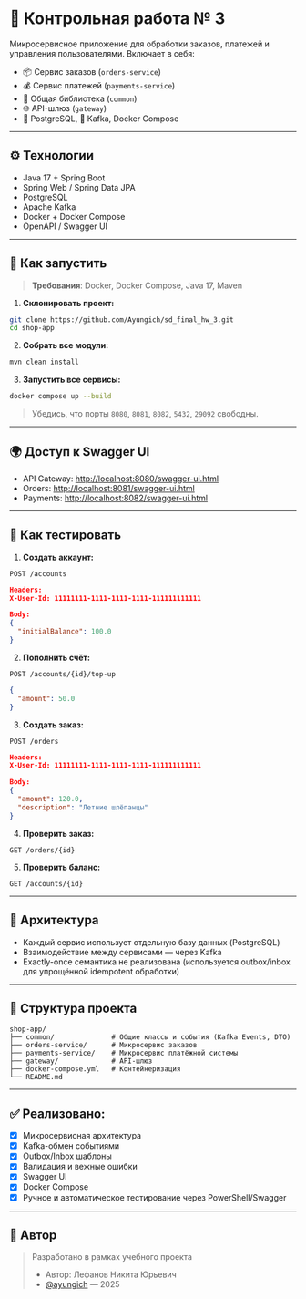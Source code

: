 # 🛒 Контрольная работа № 3

Микросервисное приложение для обработки заказов, платежей и управления пользователями. Включает в себя:

- 📦 Сервис заказов (`orders-service`)
- 💰 Сервис платежей (`payments-service`)
- 🧩 Общая библиотека (`common`)
- 🌐 API-шлюз (`gateway`)
- 🐘 PostgreSQL, 🐳 Kafka, Docker Compose

---

## ⚙️ Технологии

- Java 17 + Spring Boot
- Spring Web / Spring Data JPA
- PostgreSQL
- Apache Kafka
- Docker + Docker Compose
- OpenAPI / Swagger UI

---

## 🚀 Как запустить

> **Требования**: Docker, Docker Compose, Java 17, Maven

1. **Склонировать проект:**

```bash
git clone https://github.com/Ayungich/sd_final_hw_3.git
cd shop-app
```

2. **Собрать все модули:**

```bash
mvn clean install
```

3. **Запустить все сервисы:**

```bash
docker compose up --build
```

> Убедись, что порты `8080`, `8081`, `8082`, `5432`, `29092` свободны.

---

## 🌍 Доступ к Swagger UI

- API Gateway: [http://localhost:8080/swagger-ui.html](http://localhost:8080/swagger-ui.html)
- Orders: [http://localhost:8081/swagger-ui.html](http://localhost:8081/swagger-ui.html)
- Payments: [http://localhost:8082/swagger-ui.html](http://localhost:8082/swagger-ui.html)

---

## 🧪 Как тестировать

1. **Создать аккаунт:**

`POST /accounts`

```json
Headers:
X-User-Id: 11111111-1111-1111-1111-111111111111

Body:
{
  "initialBalance": 100.0
}
```

2. **Пополнить счёт:**

`POST /accounts/{id}/top-up`

```json
{
  "amount": 50.0
}
```

3. **Создать заказ:**

`POST /orders`

```json
Headers:
X-User-Id: 11111111-1111-1111-1111-111111111111

Body:
{
  "amount": 120.0,
  "description": "Летние шлёпанцы"
}
```

4. **Проверить заказ:**

`GET /orders/{id}`

5. **Проверить баланс:**

`GET /accounts/{id}`

---

## 🧱 Архитектура

- Каждый сервис использует отдельную базу данных (PostgreSQL)
- Взаимодействие между сервисами — через Kafka
- Exactly-once семантика не реализована (используется outbox/inbox для упрощённой idempotent обработки)

---

## 📁 Структура проекта

```
shop-app/
├── common/              # Общие классы и события (Kafka Events, DTO)
├── orders-service/      # Микросервис заказов
├── payments-service/    # Микросервис платёжной системы
├── gateway/             # API-шлюз
├── docker-compose.yml   # Контейнеризация
└── README.md
```

---

## ✅ Реализовано:

- [x] Микросервисная архитектура
- [x] Kafka-обмен событиями
- [x] Outbox/Inbox шаблоны
- [x] Валидация и вежные ошибки
- [x] Swagger UI
- [x] Docker Compose
- [x] Ручное и автоматическое тестирование через PowerShell/Swagger

---

## 🧠 Автор

> Разработано в рамках учебного проекта  
> - Автор: Лефанов Никита Юрьевич
> - [@ayungich](https://t.me/ayungich) — 2025

